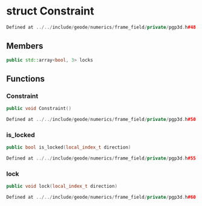 # struct Constraint

```cpp
Defined at ../../include/geode/numerics/frame_field/private/pgp3d.h#48
```

## Members

```cpp
public std::array<bool, 3> locks

```



## Functions

### Constraint

```cpp
public void Constraint()
```

```cpp
Defined at ../../include/geode/numerics/frame_field/private/pgp3d.h#50
```

### is_locked

```cpp
public bool is_locked(local_index_t direction)
```

```cpp
Defined at ../../include/geode/numerics/frame_field/private/pgp3d.h#55
```

### lock

```cpp
public void lock(local_index_t direction)
```

```cpp
Defined at ../../include/geode/numerics/frame_field/private/pgp3d.h#60
```



